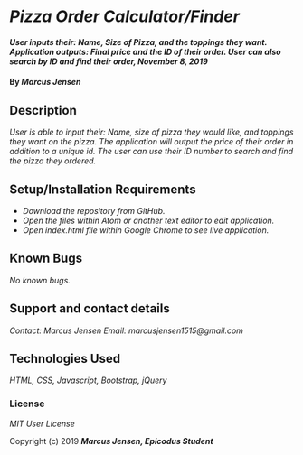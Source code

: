 # _Pizza Order Calculator/Finder_

#### _User inputs their: Name, Size of Pizza, and the toppings they want. Application outputs: Final price and the ID of their order. User can also search by ID and find their order, November 8, 2019_

#### By _**Marcus Jensen**_

## Description

_User is able to input their: Name, size of pizza they would like, and toppings they want on the pizza. The application will output the price of their order in addition to a unique id. The user can use their ID number to search and find the pizza they ordered._

## Setup/Installation Requirements

* _Download the repository from GitHub._
* _Open the files within Atom or another text editor to edit application._
* _Open index.html file within Google Chrome to see live application._

## Known Bugs

_No known bugs._

## Support and contact details

_Contact: Marcus Jensen Email: marcusjensen1515@gmail.com_

## Technologies Used

_HTML, CSS, Javascript, Bootstrap, jQuery_

### License

*MIT User License*

Copyright (c) 2019 **_Marcus Jensen, Epicodus Student_**
